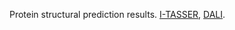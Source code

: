 Protein structural prediction results. [I-TASSER](https://zhanglab.ccmb.med.umich.edu/I-TASSER/), [DALI](http://ekhidna2.biocenter.helsinki.fi/dali/).
